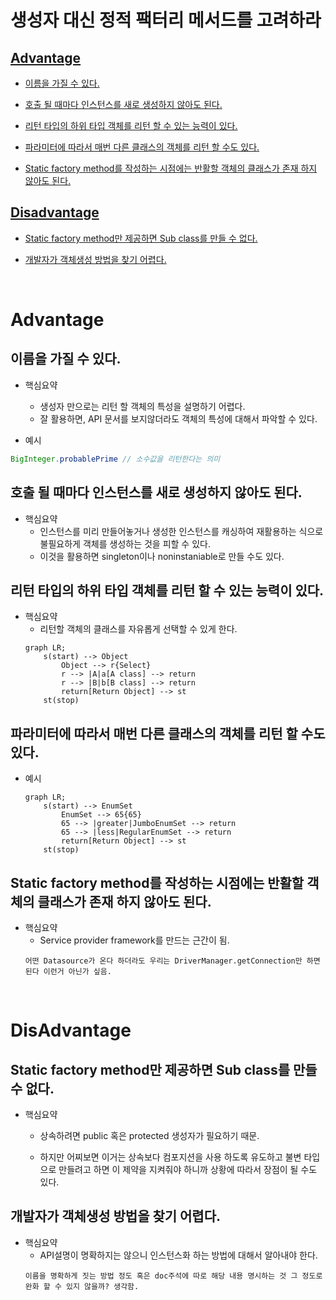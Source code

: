 # 생성자 대신 정적 팩터리 메서드를 고려하라
## [Advantage](#Advantage)
* [이름을 가질 수 있다.](#이름을-가질-수-있다.)

* [호출 될 때마다 인스턴스를 새로 생성하지 않아도 된다.](#호출-될-때마다-인스턴스를-새로-생성하지-않아도-된다.)

* [리턴 타입의 하위 타입 객체를 리턴 할 수 있는 능력이 있다.](#리턴-타입의-하위-타입-객체를-리턴-할-수-있는-능력이-있다.)

* [파라미터에 따라서 매번 다른 클래스의 객체를 리턴 할 수도 있다.](#파라미터에-따라서-매번-다른-클래스의-객체를-리턴-할-수도-있다.)

* [Static factory method를 작성하는 시점에는 반활할 객체의 클래스가 존재 하지 않아도 된다.](#Static-factory-method를-작성하는-시점에는-반활할-객체의-클래스가-존재-하지-않아도-된다.)

## [Disadvantage](#Disadvantage)
* [Static factory method만 제공하면 Sub class를 만들 수 없다.](#Static-factory-method만-제공하면-Sub-class를-만들-수-없다.)

* [개발자가 객체생성 방법을 찾기 어렵다.](#개발자가-객체생성-방법을-찾기-어렵다.)

<br>

# Advantage
## 이름을 가질 수 있다.
* 핵심요약
    * 생성자 만으로는 리턴 할 객체의 특성을 설명하기 어렵다.
    * 잘 활용하면, API 문서를 보지않더라도 객체의 특성에 대해서 파악할 수 있다.

* 예시
```java
BigInteger.probablePrime // 소수값을 리턴한다는 의미
```

## 호출 될 때마다 인스턴스를 새로 생성하지 않아도 된다.
* 핵심요약
    * 인스턴스를 미리 만들어놓거나 생성한 인스턴스를 캐싱하여 재활용하는 식으로 불필요하게 객체를 생성하는 것을 피할 수 있다.
    * 이것을 활용하면 singleton이나 noninstaniable로 만들 수도 있다.

## 리턴 타입의 하위 타입 객체를 리턴 할 수 있는 능력이 있다.
* 핵심요약
    * 리턴할 객체의 클래스를 자유롭게 선택할 수 있게 한다.
    ```mermaid
    graph LR;
        s(start) --> Object
            Object --> r{Select}
            r --> |A|a[A class] --> return
            r --> |B|b[B class] --> return
            return[Return Object] --> st
        st(stop)
    ```

## 파라미터에 따라서 매번 다른 클래스의 객체를 리턴 할 수도 있다.
* 예시
    ```mermaid
    graph LR;
        s(start) --> EnumSet
            EnumSet --> 65{65}
            65 --> |greater|JumboEnumSet --> return
            65 --> |less|RegularEnumSet --> return
            return[Return Object] --> st
        st(stop)
    ```

## Static factory method를 작성하는 시점에는 반활할 객체의 클래스가 존재 하지 않아도 된다.
* 핵심요약
    * Service provider framework를 만드는 근간이 됨.
    ```
    어떤 Datasource가 온다 하더라도 우리는 DriverManager.getConnection만 하면 된다 이런거 아닌가 싶음.
    ```

<br>

# DisAdvantage
## Static factory method만 제공하면 Sub class를 만들 수 없다.
* 핵심요약
    * 상속하려면 public 혹은 protected 생성자가 필요하기 때문.

    * 하지만 어찌보면 이거는 상속보다 컴포지션을 사용 하도록 유도하고 불변 타입으로 만들려고 하면 이 제약을 지켜줘야 하니까 상황에 따라서 장점이 될 수도 있다.

## 개발자가 객체생성 방법을 찾기 어렵다.
* 핵심요약
    * API설명이 명확하지는 않으니 인스턴스화 하는 방법에 대해서 알아내야 한다.
    ```
    이름을 명확하게 짓는 방법 정도 혹은 doc주석에 따로 해당 내용 명시하는 것 그 정도로 완화 할 수 있지 않을까? 생각함.
    ```